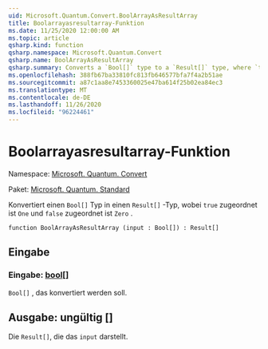 ```yaml
---
uid: Microsoft.Quantum.Convert.BoolArrayAsResultArray
title: Boolarrayasresultarray-Funktion
ms.date: 11/25/2020 12:00:00 AM
ms.topic: article
qsharp.kind: function
qsharp.namespace: Microsoft.Quantum.Convert
qsharp.name: BoolArrayAsResultArray
qsharp.summary: Converts a `Bool[]` type to a `Result[]` type, where `true` is mapped to `One` and `false` is mapped to `Zero`.
ms.openlocfilehash: 388fb67ba33810fc813fb646577bfa7f4a2b51ae
ms.sourcegitcommit: a87c1aa8e7453360025e47ba614f25b02ea84ec3
ms.translationtype: MT
ms.contentlocale: de-DE
ms.lasthandoff: 11/26/2020
ms.locfileid: "96224461"
---
```

# <a name="boolarrayasresultarray-function"></a>Boolarrayasresultarray-Funktion

Namespace: [Microsoft. Quantum. Convert](xref:Microsoft.Quantum.Convert)

Paket: [Microsoft. Quantum. Standard](https://nuget.org/packages/Microsoft.Quantum.Standard)


Konvertiert einen `Bool[]` Typ in einen `Result[]` -Typ, wobei `true` zugeordnet ist `One` und `false` zugeordnet ist `Zero` .

```qsharp
function BoolArrayAsResultArray (input : Bool[]) : Result[]
```


## <a name="input"></a>Eingabe

### <a name="input--bool"></a>Eingabe: [bool](xref:microsoft.quantum.lang-ref.bool)[]

`Bool[]` , das konvertiert werden soll.



## <a name="output--__invalidresult__"></a>Ausgabe: __ungültig <Result>__[]

Die `Result[]`, die das `input` darstellt.